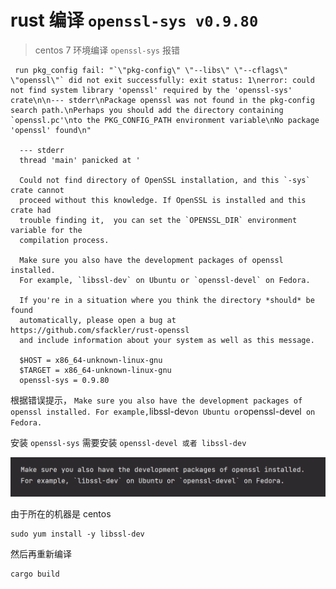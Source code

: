# rust 编译 `openssl-sys v0.9.80`

> centos 7 环境编译 `openssl-sys` 报错

``` text
 run pkg_config fail: "`\"pkg-config\" \"--libs\" \"--cflags\" \"openssl\"` did not exit successfully: exit status: 1\nerror: could not find system library 'openssl' required by the 'openssl-sys' crate\n\n--- stderr\nPackage openssl was not found in the pkg-config search path.\nPerhaps you should add the directory containing `openssl.pc'\nto the PKG_CONFIG_PATH environment variable\nNo package 'openssl' found\n"

  --- stderr
  thread 'main' panicked at '

  Could not find directory of OpenSSL installation, and this `-sys` crate cannot
  proceed without this knowledge. If OpenSSL is installed and this crate had
  trouble finding it,  you can set the `OPENSSL_DIR` environment variable for the
  compilation process.

  Make sure you also have the development packages of openssl installed.
  For example, `libssl-dev` on Ubuntu or `openssl-devel` on Fedora.

  If you're in a situation where you think the directory *should* be found
  automatically, please open a bug at https://github.com/sfackler/rust-openssl
  and include information about your system as well as this message.

  $HOST = x86_64-unknown-linux-gnu
  $TARGET = x86_64-unknown-linux-gnu
  openssl-sys = 0.9.80

```

根据错误提示， ` Make sure you also have the development packages of openssl installed.
  For example, `libssl-dev` on Ubuntu or `openssl-devel` on Fedora.`

安装 `openssl-sys` 需要安装 `openssl-devel 或者 libssl-dev ` 

![image-20230310220326010](resource/image-20230310220326010.png)

由于所在的机器是 centos

``` shell
sudo yum install -y libssl-dev 
```

然后再重新编译

``` shell
cargo build
```
